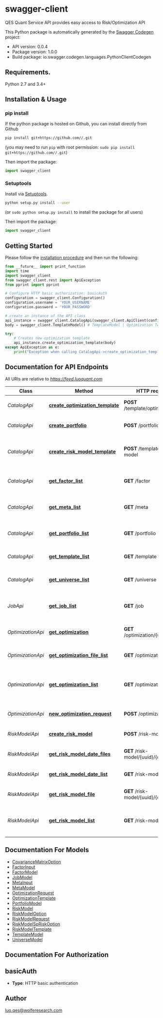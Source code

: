 # swagger-client
QES Quant Service API provides easy access to Risk/Optimization API 

This Python package is automatically generated by the [Swagger Codegen](https://github.com/swagger-api/swagger-codegen) project:

- API version: 0.0.4
- Package version: 1.0.0
- Build package: io.swagger.codegen.languages.PythonClientCodegen

## Requirements.

Python 2.7 and 3.4+

## Installation & Usage
### pip install

If the python package is hosted on Github, you can install directly from Github

```sh
pip install git+https://github.com//.git
```
(you may need to run `pip` with root permission: `sudo pip install git+https://github.com//.git`)

Then import the package:
```python
import swagger_client 
```

### Setuptools

Install via [Setuptools](http://pypi.python.org/pypi/setuptools).

```sh
python setup.py install --user
```
(or `sudo python setup.py install` to install the package for all users)

Then import the package:
```python
import swagger_client
```

## Getting Started

Please follow the [installation procedure](#installation--usage) and then run the following:

```python
from __future__ import print_function
import time
import swagger_client
from swagger_client.rest import ApiException
from pprint import pprint

# Configure HTTP basic authorization: basicAuth
configuration = swagger_client.Configuration()
configuration.username = 'YOUR_USERNAME'
configuration.password = 'YOUR_PASSWORD'

# create an instance of the API class
api_instance = swagger_client.CatalogApi(swagger_client.ApiClient(configuration))
body = swagger_client.TemplateModel() # TemplateModel | Optimization Template

try:
    # Creates new optimization template
    api_instance.create_optimization_template(body)
except ApiException as e:
    print("Exception when calling CatalogApi->create_optimization_template: %s\n" % e)

```

## Documentation for API Endpoints

All URIs are relative to *https://feed.luoquant.com*

Class | Method | HTTP request | Description
------------ | ------------- | ------------- | -------------
*CatalogApi* | [**create_optimization_template**](docs/CatalogApi.md#create_optimization_template) | **POST** /template/optimization | Creates new optimization template
*CatalogApi* | [**create_portfolio**](docs/CatalogApi.md#create_portfolio) | **POST** /portfolio | Creates / Updates Portoflio
*CatalogApi* | [**create_risk_model_template**](docs/CatalogApi.md#create_risk_model_template) | **POST** /template/risk-model | Creates / Updates Risk Model Template based on ...
*CatalogApi* | [**get_factor_list**](docs/CatalogApi.md#get_factor_list) | **GET** /factor | Gets the list of applicable factors
*CatalogApi* | [**get_meta_list**](docs/CatalogApi.md#get_meta_list) | **GET** /meta | Gets the list of applicable meta fields
*CatalogApi* | [**get_portfolio_list**](docs/CatalogApi.md#get_portfolio_list) | **GET** /portfolio | Gets the list of applicable portfolios
*CatalogApi* | [**get_template_list**](docs/CatalogApi.md#get_template_list) | **GET** /template | Gets the list of appicable templates
*CatalogApi* | [**get_universe_list**](docs/CatalogApi.md#get_universe_list) | **GET** /universe | Gets the list of applicable universes
*JobApi* | [**get_job_list**](docs/JobApi.md#get_job_list) | **GET** /job | Gets the list of applicable jobs
*OptimizationApi* | [**get_optimization**](docs/OptimizationApi.md#get_optimization) | **GET** /optimization/{uuid}/{file} | Gets optimization result for the date
*OptimizationApi* | [**get_optimization_file_list**](docs/OptimizationApi.md#get_optimization_file_list) | **GET** /optimization/{uuid} | Gets optimization file list
*OptimizationApi* | [**get_optimization_list**](docs/OptimizationApi.md#get_optimization_list) | **GET** /optimization | Gets the list of optimization tasks historical and current
*OptimizationApi* | [**new_optimization_request**](docs/OptimizationApi.md#new_optimization_request) | **POST** /optimization | New Optimization Request
*RiskModelApi* | [**create_risk_model**](docs/RiskModelApi.md#create_risk_model) | **POST** /risk-model | Creates New Risk Model
*RiskModelApi* | [**get_risk_model_date_files**](docs/RiskModelApi.md#get_risk_model_date_files) | **GET** /risk-model/{uuid}/{date} | Gets risk model files listing
*RiskModelApi* | [**get_risk_model_date_list**](docs/RiskModelApi.md#get_risk_model_date_list) | **GET** /risk-model/{uuid} | Gets risk model dates list
*RiskModelApi* | [**get_risk_model_file**](docs/RiskModelApi.md#get_risk_model_file) | **GET** /risk-model/{uuid}/{date}/{file} | Download a risk model file
*RiskModelApi* | [**get_risk_model_list**](docs/RiskModelApi.md#get_risk_model_list) | **GET** /risk-model | Gets the list of risk models historical and current


## Documentation For Models

 - [CovarianceMatrixOption](docs/CovarianceMatrixOption.md)
 - [FactorInput](docs/FactorInput.md)
 - [FactorModel](docs/FactorModel.md)
 - [JobModel](docs/JobModel.md)
 - [MetaInput](docs/MetaInput.md)
 - [MetaModel](docs/MetaModel.md)
 - [OptimizationRequest](docs/OptimizationRequest.md)
 - [OptimizationTemplate](docs/OptimizationTemplate.md)
 - [PortfolioModel](docs/PortfolioModel.md)
 - [RiskModel](docs/RiskModel.md)
 - [RiskModelOption](docs/RiskModelOption.md)
 - [RiskModelRequest](docs/RiskModelRequest.md)
 - [RiskModelSpRiskOption](docs/RiskModelSpRiskOption.md)
 - [RiskModelTemplate](docs/RiskModelTemplate.md)
 - [TemplateModel](docs/TemplateModel.md)
 - [UniverseModel](docs/UniverseModel.md)


## Documentation For Authorization


## basicAuth

- **Type**: HTTP basic authentication


## Author

luo.qes@wolferesearch.com

